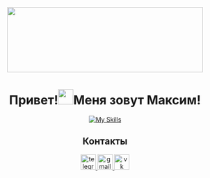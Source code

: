 <div align="center">
  <img height="150" width="450" src="https://media.tenor.com/yKjWLIFsJkEAAAAi/hello-hi.gif"/>
</div>

# <div align="center">Привет!<img src="https://gifs.obs.ru-moscow-1.hc.sbercloud.ru/9cc49ce8b351e5b441ef8f1c449bf670ecb755774cc7e8e4fa6c7b6b40639709.gif" height="35"/>Меня зовут Максим!</div>

<div align="center">
  
[![My Skills](https://skillicons.dev/icons?i=js,ts,html,css,scss,react,redux,nodejs,git,npm,yarn,webpack,vite,jest,cypress,figma,docker,vscode&perline=9)](https://skillicons.dev)

</div>

## <div align="center">Контакты</div>

<div align="center">
<a href="https://t.me/AnsaksS" target="_blank">
<img src="https://upload.wikimedia.org/wikipedia/commons/8/83/Telegram_2019_Logo.svg" height="35" alt="telegram logo"/>
</a>
<a href="mailto:coach.anosov.fh@gmail.com" target="_blank">
<img src="https://upload.wikimedia.org/wikipedia/commons/7/7e/Gmail_icon_%282020%29.svg" height="35" alt="gmail logo"/>
</a>  
<a href="https://vk.com/id46614753" target="_blank">
<img src="https://upload.wikimedia.org/wikipedia/commons/f/f3/VK_Compact_Logo_%282021-present%29.svg" height="35" alt="vk logo"/>
</a>  
</div>
